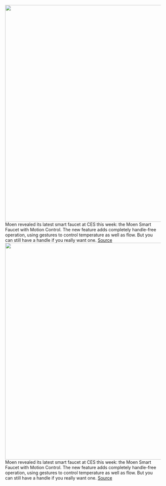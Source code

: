 <img src='https://cdn.vox-cdn.com/thumbor/Ei0na1T5koVn1ujkliOH23EDFX8=/0x0:2100x2800/1200x800/filters:focal(1336x1300:1672x1636)/cdn.vox-cdn.com/uploads/chorus_image/image/70343560/Moen_Smart_Faucet_with_Motion_Control___No_Handle___Brushed_Gold.0.jpg' width='700px' /><br/>
Moen revealed its latest smart faucet at CES this week: the Moen Smart Faucet with Motion Control. The new feature adds completely handle-free operation, using gestures to control temperature as well as flow. But you can still have a handle if you really want one.
<a href='https://www.theverge.com/2022/1/3/22858262/moen-smart-faucet-motion-control-smart-water-network-ces2022'> Source <a/><img src='https://cdn.vox-cdn.com/thumbor/Ei0na1T5koVn1ujkliOH23EDFX8=/0x0:2100x2800/1200x800/filters:focal(1336x1300:1672x1636)/cdn.vox-cdn.com/uploads/chorus_image/image/70343560/Moen_Smart_Faucet_with_Motion_Control___No_Handle___Brushed_Gold.0.jpg' width='700px' /><br/>
Moen revealed its latest smart faucet at CES this week: the Moen Smart Faucet with Motion Control. The new feature adds completely handle-free operation, using gestures to control temperature as well as flow. But you can still have a handle if you really want one.
<a href='https://www.theverge.com/2022/1/3/22858262/moen-smart-faucet-motion-control-smart-water-network-ces2022'> Source <a/>